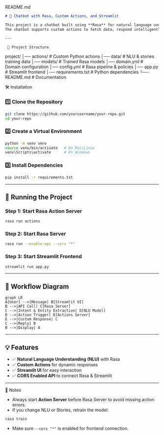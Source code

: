 
README.md

```markdown
# 🤖 Chatbot with Rasa, Custom Actions, and Streamlit

This project is a chatbot built using **Rasa** for natural language understanding (NLU) & dialogue management, with **Streamlit** as the frontend interface.  
The chatbot supports custom actions to fetch data, respond intelligently, and provide an interactive UI for users.

---

 📂 Project Structure

```

project/
│── actions/                # Custom Python actions
│── data/                   # NLU & stories training data
│── models/                 # Trained Rasa models
│── domain.yml              # Domain configuration
│── config.yml              # Rasa pipeline & policies
│── app.py                  # Streamlit frontend
│── requirements.txt        # Python dependencies
└── README.md               # Documentation



 🛠 Installation

### 1️⃣ Clone the Repository
```bash
git clone https://github.com/yourusername/your-repo.git
cd your-repo
````

### 2️⃣ Create a Virtual Environment

```bash
python -m venv venv
source venv/bin/activate   # On Mac/Linux
venv\Scripts\activate      # On Windows
```

### 3️⃣ Install Dependencies

```bash
pip install -r requirements.txt
```

---

## 🚀 Running the Project

### Step 1: Start Rasa Action Server

```bash
rasa run actions
```

### Step 2: Start Rasa Server

```bash
rasa run --enable-api --cors "*"
```

### Step 3: Start Streamlit Frontend

```bash
streamlit run app.py
```

---

## 🔄 Workflow Diagram

```mermaid
graph LR
A[User] -->|Message| B[Streamlit UI]
B -->|API Call| C[Rasa Server]
C -->|Intent & Entity Extraction| D[NLU Model]
D -->|Action Trigger| E[Actions Server]
E -->|Custom Response| C
C -->|Reply| B
B -->|Display| A
```

---

## 💡 Features

* ✅ **Natural Language Understanding (NLU)** with Rasa
* ✅ **Custom Actions** for dynamic responses
* ✅ **Streamlit UI** for easy interaction
* ✅ **CORS Enabled API** to connect Rasa & Streamlit

---

 📌 Notes

* Always start **Action Server** before Rasa Server to avoid missing action errors.
* If you change NLU or Stories, retrain the model:

```bash
rasa train
```

* Make sure `--cors "*"` is enabled for frontend connection.




